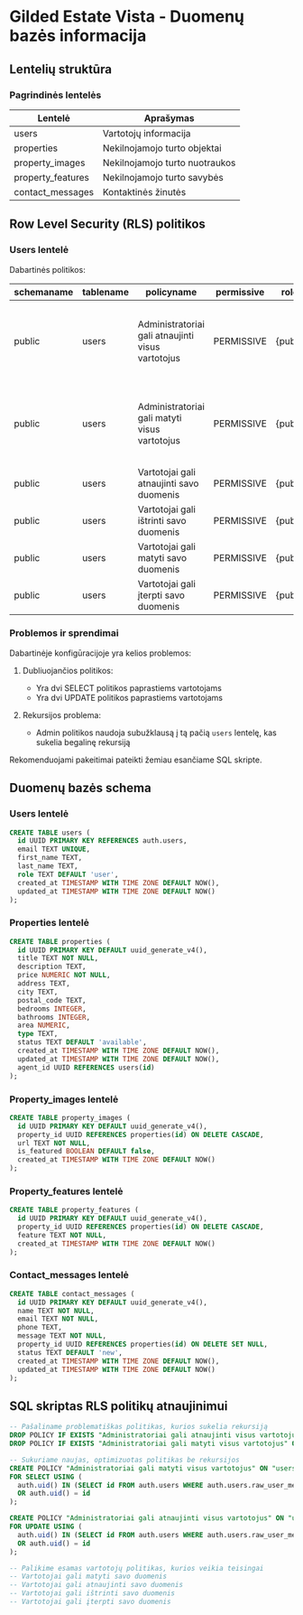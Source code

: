 # Gilded Estate Vista - Duomenų bazės informacija

## Lentelių struktūra

### Pagrindinės lentelės

| Lentelė | Aprašymas |
|---------|-----------|
| users | Vartotojų informacija |
| properties | Nekilnojamojo turto objektai |
| property_images | Nekilnojamojo turto nuotraukos |
| property_features | Nekilnojamojo turto savybės |
| contact_messages | Kontaktinės žinutės |

## Row Level Security (RLS) politikos

### Users lentelė

Dabartinės politikos:

| schemaname | tablename | policyname                                        | permissive | roles    | cmd    | qual                                                                                                                                                           | with_check        |
| ---------- | --------- | ------------------------------------------------- | ---------- | -------- | ------ | -------------------------------------------------------------------------------------------------------------------------------------------------------------- | ----------------- |
| public     | users     | Administratoriai gali atnaujinti visus vartotojus | PERMISSIVE | {public} | UPDATE | ((auth.uid() IN ( SELECT users_1.id FROM auth.users users_1 WHERE ((users_1.raw_user_meta_data ->> 'role'::text) = 'admin'::text))) OR (auth.uid() = id)) | null              |
| public     | users     | Administratoriai gali matyti visus vartotojus     | PERMISSIVE | {public} | SELECT | ((auth.uid() IN ( SELECT users_1.id FROM auth.users users_1 WHERE ((users_1.raw_user_meta_data ->> 'role'::text) = 'admin'::text))) OR (auth.uid() = id)) | null              |
| public     | users     | Vartotojai gali atnaujinti savo duomenis          | PERMISSIVE | {public} | UPDATE | (auth.uid() = id)                                                                                                                                              | null              |
| public     | users     | Vartotojai gali ištrinti savo duomenis            | PERMISSIVE | {public} | DELETE | (auth.uid() = id)                                                                                                                                              | null              |
| public     | users     | Vartotojai gali matyti savo duomenis              | PERMISSIVE | {public} | SELECT | (auth.uid() = id)                                                                                                                                              | null              |
| public     | users     | Vartotojai gali įterpti savo duomenis             | PERMISSIVE | {public} | INSERT | null                                                                                                                                                           | (auth.uid() = id) |

### Problemos ir sprendimai

Dabartinėje konfigūracijoje yra kelios problemos:

1. Dubliuojančios politikos:
   - Yra dvi SELECT politikos paprastiems vartotojams
   - Yra dvi UPDATE politikos paprastiems vartotojams

2. Rekursijos problema:
   - Admin politikos naudoja subužklausą į tą pačią `users` lentelę, kas sukelia begalinę rekursiją

Rekomenduojami pakeitimai pateikti žemiau esančiame SQL skripte.

## Duomenų bazės schema

### Users lentelė

```sql
CREATE TABLE users (
  id UUID PRIMARY KEY REFERENCES auth.users,
  email TEXT UNIQUE,
  first_name TEXT,
  last_name TEXT,
  role TEXT DEFAULT 'user',
  created_at TIMESTAMP WITH TIME ZONE DEFAULT NOW(),
  updated_at TIMESTAMP WITH TIME ZONE DEFAULT NOW()
);
```

### Properties lentelė

```sql
CREATE TABLE properties (
  id UUID PRIMARY KEY DEFAULT uuid_generate_v4(),
  title TEXT NOT NULL,
  description TEXT,
  price NUMERIC NOT NULL,
  address TEXT,
  city TEXT,
  postal_code TEXT,
  bedrooms INTEGER,
  bathrooms INTEGER,
  area NUMERIC,
  type TEXT,
  status TEXT DEFAULT 'available',
  created_at TIMESTAMP WITH TIME ZONE DEFAULT NOW(),
  updated_at TIMESTAMP WITH TIME ZONE DEFAULT NOW(),
  agent_id UUID REFERENCES users(id)
);
```

### Property_images lentelė

```sql
CREATE TABLE property_images (
  id UUID PRIMARY KEY DEFAULT uuid_generate_v4(),
  property_id UUID REFERENCES properties(id) ON DELETE CASCADE,
  url TEXT NOT NULL,
  is_featured BOOLEAN DEFAULT false,
  created_at TIMESTAMP WITH TIME ZONE DEFAULT NOW()
);
```

### Property_features lentelė

```sql
CREATE TABLE property_features (
  id UUID PRIMARY KEY DEFAULT uuid_generate_v4(),
  property_id UUID REFERENCES properties(id) ON DELETE CASCADE,
  feature TEXT NOT NULL,
  created_at TIMESTAMP WITH TIME ZONE DEFAULT NOW()
);
```

### Contact_messages lentelė

```sql
CREATE TABLE contact_messages (
  id UUID PRIMARY KEY DEFAULT uuid_generate_v4(),
  name TEXT NOT NULL,
  email TEXT NOT NULL,
  phone TEXT,
  message TEXT NOT NULL,
  property_id UUID REFERENCES properties(id) ON DELETE SET NULL,
  status TEXT DEFAULT 'new',
  created_at TIMESTAMP WITH TIME ZONE DEFAULT NOW(),
  updated_at TIMESTAMP WITH TIME ZONE DEFAULT NOW()
);
```

## SQL skriptas RLS politikų atnaujinimui

```sql
-- Pašaliname problematiškas politikas, kurios sukelia rekursiją
DROP POLICY IF EXISTS "Administratoriai gali atnaujinti visus vartotojus" ON "users";
DROP POLICY IF EXISTS "Administratoriai gali matyti visus vartotojus" ON "users";

-- Sukuriame naujas, optimizuotas politikas be rekursijos
CREATE POLICY "Administratoriai gali matyti visus vartotojus" ON "users"
FOR SELECT USING (
  auth.uid() IN (SELECT id FROM auth.users WHERE auth.users.raw_user_meta_data->>'role' = 'admin')
  OR auth.uid() = id
);

CREATE POLICY "Administratoriai gali atnaujinti visus vartotojus" ON "users"
FOR UPDATE USING (
  auth.uid() IN (SELECT id FROM auth.users WHERE auth.users.raw_user_meta_data->>'role' = 'admin')
  OR auth.uid() = id
);

-- Palikime esamas vartotojų politikas, kurios veikia teisingai
-- Vartotojai gali matyti savo duomenis
-- Vartotojai gali atnaujinti savo duomenis
-- Vartotojai gali ištrinti savo duomenis
-- Vartotojai gali įterpti savo duomenis
```
